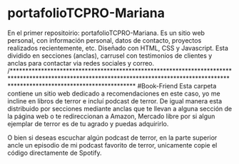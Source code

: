 # portafolioTCPRO-Mariana

En el primer repositoirio:
portafolioTCPRO-Mariana.
Es un sitio web personal, con información personal, datos de contacto, proyectos realizados recientemente, etc. 
Diseñado con HTML, CSS y Javascript.
Esta dividido en secciones (anclas), carrusel con testimonios de clientes y anclas para contactar via redes sociales y correo.
/***************************************************************************************************************************************************************************************
#Book-Friend
Esta carpeta contiene un sitio web dedicado a recomendaciones en este caso, yo me incline en libros de terror e incluí podcast de terror.
De igual manera esta distribuido por secciones mediante anclas que te llevan a alguna sección de la página web o te redireccionan a Amazon, Mercado libre por si algun ejemplar de terror 
es de tu agrado y puedas adquirirlo.

O bien si deseas escuchar algún podcast de terror, en la parte superior ancle un episodio de mi podcast favorito de terror, unicamente copie el código directamente de Spotify.
